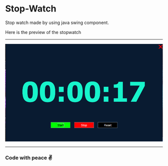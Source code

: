 # Stop-Watch
Stop watch made by using java swing component.

Here is the preview of the stopwatch
<hr>

<img src = "https://github.com/tamanghawana09/Stop-Watch/blob/main/Screenshot%202023-08-31%20214537.png" alt="Stop watch image"> 

<hr>

<h3>Code with peace ✌️</h3>